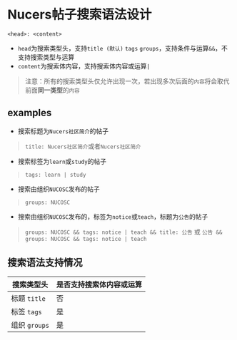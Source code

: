 # Nucers帖子搜索语法设计

`<head>: <content>`

- `head`为搜索类型头，支持`title (默认)` `tags` `groups`，支持条件与运算`&&`，不支持搜索类型与运算
- `content`为搜索体内容，支持搜索体内容或运算`|`

> 注意：所有的搜索类型头仅允许出现一次，若出现多次后面的`内容`将会取代前面**同一类型**的`内容`

## examples

- 搜索标题为`Nucers社区简介`的帖子

> `title: Nucers社区简介`或者`Nucers社区简介`

- 搜索标签为`learn`或`study`的帖子

> `tags: learn | study`

- 搜索由组织`NUCOSC`发布的帖子

> `groups: NUCOSC`

- 搜索由组织`NUCOSC`发布的，标签为`notice`或`teach`，标题为`公告`的帖子

> `groups: NUCOSC && tags: notice | teach && title: 公告` 或 `公告 && groups: NUCOSC && tags: notice | teach`

## 搜索语法支持情况

| 搜索类型头 | 是否支持搜索体内容或运算 |
| --- | --- |
| 标题 `title` | 否 |
| 标签 `tags` | 是 |
| 组织 `groups` | 是 |
